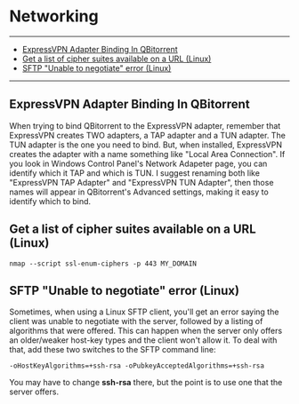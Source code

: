 # Networking

---

* [ExpressVPN Adapter Binding In QBitorrent](#89691b66-293b-4383-a745-c7ddd69e1ca3)
* [Get a list of cipher suites available on a URL (Linux)](#3a292c69-c49a-4d79-9fd8-17646eb35965)
* [SFTP "Unable to negotiate" error (Linux)](#d5113dea-fed2-4c20-983b-4cff97e67477)

---




<div id="89691b66-293b-4383-a745-c7ddd69e1ca3">

## ExpressVPN Adapter Binding In QBitorrent

</div>

When trying to bind QBitorrent to the ExpressVPN adapter, remember that ExpressVPN creates TWO adapters, a TAP adapter
and a TUN adapter.  The TUN adapter is the one you need to bind.  But, when installed, ExpressVPN creates the adapter
with a name something like "Local Area Connection".  If you look in Windows Control Panel's Network Adapeter page,
you can identify which it TAP and which is TUN.  I suggest renaming both like "ExpressVPN TAP Adapter" and
"ExpressVPN TUN Adapter", then those names will appear in QBitorrent's Advanced settings, making it easy to identify
which to bind.




<div id="3a292c69-c49a-4d79-9fd8-17646eb35965">

## Get a list of cipher suites available on a URL (Linux)

</div>

    nmap --script ssl-enum-ciphers -p 443 MY_DOMAIN




<div id="d5113dea-fed2-4c20-983b-4cff97e67477">

## SFTP "Unable to negotiate" error (Linux)

</div>

Sometimes, when using a Linux SFTP client, you'll get an error saying the client was unable to negotiate with the
server, followed by a listing of algorithms that were offered.  This can happen when the server only offers an
older/weaker host-key types and the client won't allow it.  To deal with that, add these two switches to the SFTP
command line:

    -oHostKeyAlgorithms=+ssh-rsa -oPubkeyAcceptedAlgorithms=+ssh-rsa

You may have to change **ssh-rsa** there, but the point is to use one that the server offers.
